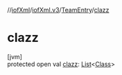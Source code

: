 //[iofXml](../../../index.md)/[iofXml.v3](../index.md)/[TeamEntry](index.md)/[clazz](clazz.md)

# clazz

[jvm]\
protected open val [clazz](clazz.md): [List](https://docs.oracle.com/javase/8/docs/api/java/util/List.html)<[Class](../-class/index.md)>
